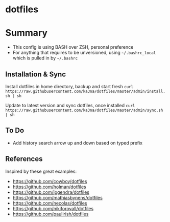 # dotfiles

# Summary

- This config is using BASH over ZSH, personal preference
- For anything that requires to be unversioned, using `~/.bashrc_local` which is pulled in by `~/.bashrc`

## Installation & Sync

Install dotfiles in home directory, backup and start fresh
`curl https://raw.githubusercontent.com/ka3na/dotfiles/master/admin/install.sh | sh`

Update to latest version and sync dotfiles, once installed
`curl https://raw.githubusercontent.com/ka3na/dotfiles/master/admin/sync.sh | sh`

## To Do

- Add history search arrow up and down based on typed prefix

## References

Inspired by these great examples:
- https://github.com/cowboy/dotfiles
- https://github.com/holman/dotfiles
- https://github.com/jogendra/dotfiles
- https://github.com/mathiasbynens/dotfiles
- https://github.com/necolas/dotfiles
- https://github.com/nikiforovall/dotfiles
- https://github.com/paulirish/dotfiles
